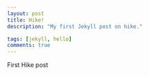 ```yaml
---
layout: post
title: Hike!
description: "My first Jekyll post on hike."

tags: [jekyll, hello]
comments: true
---
```


First Hike post
